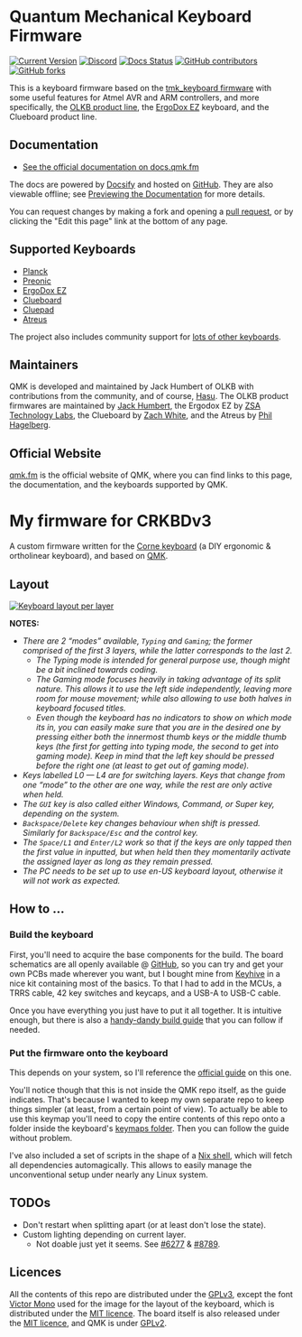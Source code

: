 # Quantum Mechanical Keyboard Firmware

[![Current Version](https://img.shields.io/github/tag/qmk/qmk_firmware.svg)](https://github.com/qmk/qmk_firmware/tags)
[![Discord](https://img.shields.io/discord/440868230475677696.svg)](https://discord.gg/Uq7gcHh)
[![Docs Status](https://img.shields.io/badge/docs-ready-orange.svg)](https://docs.qmk.fm)
[![GitHub contributors](https://img.shields.io/github/contributors/qmk/qmk_firmware.svg)](https://github.com/qmk/qmk_firmware/pulse/monthly)
[![GitHub forks](https://img.shields.io/github/forks/qmk/qmk_firmware.svg?style=social&label=Fork)](https://github.com/qmk/qmk_firmware/)

This is a keyboard firmware based on the [tmk\_keyboard firmware](https://github.com/tmk/tmk_keyboard) with some useful features for Atmel AVR and ARM controllers, and more specifically, the [OLKB product line](https://olkb.com), the [ErgoDox EZ](https://ergodox-ez.com) keyboard, and the Clueboard product line.

## Documentation

* [See the official documentation on docs.qmk.fm](https://docs.qmk.fm)

The docs are powered by [Docsify](https://docsify.js.org/) and hosted on [GitHub](/docs/). They are also viewable offline; see [Previewing the Documentation](https://docs.qmk.fm/#/contributing?id=previewing-the-documentation) for more details.

You can request changes by making a fork and opening a [pull request](https://github.com/qmk/qmk_firmware/pulls), or by clicking the "Edit this page" link at the bottom of any page.

## Supported Keyboards

* [Planck](/keyboards/planck/)
* [Preonic](/keyboards/preonic/)
* [ErgoDox EZ](/keyboards/ergodox_ez/)
* [Clueboard](/keyboards/clueboard/)
* [Cluepad](/keyboards/clueboard/17/)
* [Atreus](/keyboards/atreus/)

The project also includes community support for [lots of other keyboards](/keyboards/).

## Maintainers

QMK is developed and maintained by Jack Humbert of OLKB with contributions from the community, and of course, [Hasu](https://github.com/tmk). The OLKB product firmwares are maintained by [Jack Humbert](https://github.com/jackhumbert), the Ergodox EZ by [ZSA Technology Labs](https://github.com/zsa), the Clueboard by [Zach White](https://github.com/skullydazed), and the Atreus by [Phil Hagelberg](https://github.com/technomancy).

## Official Website

[qmk.fm](https://qmk.fm) is the official website of QMK, where you can find links to this page, the documentation, and the keyboards supported by QMK.

# My firmware for CRKBDv3

A custom firmware written for the [Corne keyboard](https://github.com/foostan/crkbd/) (a DIY ergonomic &
ortholinear keyboard), and based on [QMK](https://github.com/qmk/qmk_firmware/).


## Layout

[![Keyboard layout per layer](./layout.svg)](./keymap.c)

**NOTES:**

 * *There are 2 “modes” available, `Typing` and `Gaming`; the former comprised of the first 3 layers, while the
    latter corresponds to the last 2.*
   * *The Typing mode is intended for general purpose use, though might be a bit inclined towards coding.*
   * *The Gaming mode focuses heavily in taking advantage of its split nature. This allows it to use the left
      side independently, leaving more room for mouse movement; while also allowing to use both halves in
      keyboard focused titles.*
   * *Even though the keyboard has no indicators to show on which mode its in, you can easily make sure that you
      are in the desired one by pressing either both the innermost thumb keys or the middle thumb keys (the first
      for getting into typing mode, the second to get into gaming mode). Keep in mind that the left key should be
      pressed before the right one (at least to get out of gaming mode).*
 * *Keys labelled L0 — L4 are for switching layers. Keys that change from one “mode” to the other are one way,
    while the rest are only active when held.*
 * *The `GUI` key is also called either Windows, Command, or Super key, depending on the system.*
 * *`Backspace/Delete` key changes behaviour when shift is pressed. Similarly for `Backspace/Esc` and the control
    key.*
 * *The `Space/L1` and `Enter/L2` work so that if the keys are only tapped then the first value in inputted, but
    when held then they momentarily activate the assigned layer as long as they remain pressed.*
* *The PC needs to be set up to use en-US keyboard layout, otherwise it will not work as expected.*


## How to …

### Build the keyboard

First, you'll need to acquire the base components for the build. The board schematics are all openly available @
[GitHub](https://github.com/foostan/crkbd/), so you can try and get your own PCBs made wherever you want, but I
bought mine from [Keyhive](https://keyhive.xyz/corne) in a nice kit containing most of the basics. To that I had
to add in the MCUs, a TRRS cable, 42 key switches and keycaps, and a USB-A to USB-C cable.

Once you have everything you just have to put it all together. It is intuitive enough, but there is also a
[handy-dandy build guide](https://github.com/foostan/crkbd/blob/master/corne-cherry/doc/v3/buildguide_en.md) that
you can follow if needed.

### Put the firmware onto the keyboard

This depends on your system, so I'll reference the [official guide](https://docs.qmk.fm/#/newbs) on this one.

You'll notice though that this is not inside the QMK repo itself, as the guide indicates. That's because I wanted
to keep my own separate repo to keep things simpler (at least, from a certain point of view). To actually be able
to use this keymap you'll need to copy the entire contents of this repo onto a folder inside the keyboard's
[keymaps folder](https://github.com/qmk/qmk_firmware/tree/master/keyboards/crkbd/keymaps/). Then you can follow
the guide without problem.

I've also included a set of scripts in the shape of a [Nix shell](./shell.nix), which will fetch all dependencies
automagically. This allows to easily manage the unconventional setup under nearly any Linux system.


## TODOs

 * Don't restart when splitting apart (or at least don't lose the state).
 * Custom lighting depending on current layer.
   * Not doable just yet it seems. See [#6277](https://github.com/qmk/qmk_firmware/issues/6277) &
     [#8789](https://github.com/qmk/qmk_firmware/issues/8789).


## Licences

All the contents of this repo are distributed under the [GPLv3](./LICENSE), except the font
[Victor Mono](https://rubjo.github.io/victor-mono/) used for the image for the layout of the keyboard, which is
distributed under the [MIT licence](https://github.com/rubjo/victor-mono/blob/master/LICENSE). The board itself
is also released under the [MIT licence](https://github.com/foostan/crkbd/blob/main/LICENSE), and QMK is under
[GPLv2](https://github.com/qmk/qmk_firmware/blob/master/LICENSE).
